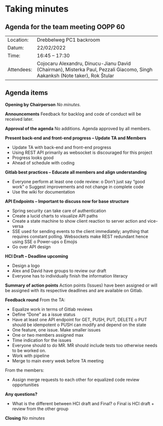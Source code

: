 # Taking minutes

## Agenda for the team meeting OOPP 60

|   |   |
|---|---|
| Location:| Drebbelweg PC1 backroom |
|Datum:| 22/02/2022|
|Time: |16:45 – 17:30|
|Attendees: | Cojocaru Alexandru, Dinucu-Jianu David (Chairman), Misterka Paul, Pezzali Giacomo, Singh Aakanksh (Note taker), Rok Štular |

## Agenda items

**Opening by Chairperson**
_No minutes._

**Announcements**
Feedback for backlog and code of conduct will be received later.

**Approval of the agenda**
No additions. Agenda approved by all members.

**Present back-end and front-end progress – Update TA and Members**
- Update TA with back-end and front-end progress
- Using REST API primarily as websocket is discouraged for this project
- Progress looks good
- Ahead of schedule with coding

**Gitlab best practices – Educate all members and align understanding**
- Everyone perform at least one code review:
    o Don’t just say “good work”
    o Suggest improvements and not change in complete code
- Use the wiki for documentation

**API Endpoints – Important to discuss now for base structure**
- Spring security can take care of authentication
- Create a lucid charts to visualize API paths
- Create a state machine to show client reaction to server action and vice-versa
- SSE used for sending events to the client immediately; anything that requires constant
    polling. Websockets make REST redundant hence using SSE
       o Power-ups
       o Emojis
- Go over API design

**HCI Draft – Deadline upcoming**
- Design a logo
- Alex and David have groups to review our draft
- Everyone has to individually finish the information literacy

**Summary of action points**
Action points (Issues) have been assigned or will be assigned with its respective deadlines and are available on Gitlab.

**Feedback round**
From the TA:
- Equalize work in terms of Gitlab reviews
- Define “Done” as a issue status
- Have at least one API endpoint for GET, PUSH, PUT, DELETE
    o PUT should be idempotent
    o PUSH can modify and depend on the state
- One feature, one issue. Make smaller issues
- One or two members assigned max
- Time indication for the issues
- Everyone should to do MR. MR should include tests too otherwise needs to be worked on.
- Work with pipeline
- Merge to main every week before TA meeting

From the members:
- Assign merge requests to each other for equalized code review opportunities

**Any questions?**
- What is the different between HCI draft and Final?
    o Final is HCI draft + review from the other group

**Closing**
_No minutes_


